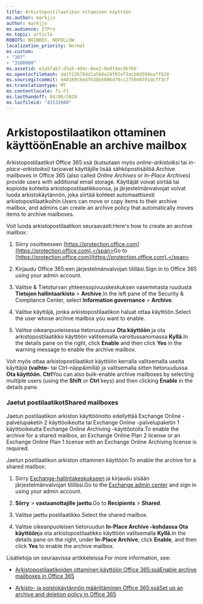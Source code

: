 ```yaml
---
title: Arkistopostilaatikon ottaminen käyttöön
ms.author: markjjo
author: markjjo
ms.audience: ITPro
ms.topic: article
ROBOTS: NOINDEX, NOFOLLOW
localization_priority: Normal
ms.custom:
- "307"
- "3100008"
ms.assetid: e1a5fab7-d3a5-4d4c-8ee2-0edf4ec9b76b
ms.openlocfilehash: da1f12678dd1a508a24f02e73acb6d599eaff628
ms.sourcegitcommit: 940169c0edf638b5086d70cc275049f01dcff3cf
ms.translationtype: MT
ms.contentlocale: fi-FI
ms.lasthandoff: 04/08/2020
ms.locfileid: "43132608"
---
```

# <a name="enable-an-archive-mailbox"></a><span data-ttu-id="58aa1-102">Arkistopostilaatikon ottaminen käyttöön</span><span class="sxs-lookup"><span data-stu-id="58aa1-102">Enable an archive mailbox</span></span>

<span data-ttu-id="58aa1-103">Arkistopostilaatikot Office 365:ssä (kutsutaan myös *online-arkistoiksi* tai *in-place-arkistoiksi)* tarjoavat käyttäjille lisää sähköpostisäilöä.</span><span class="sxs-lookup"><span data-stu-id="58aa1-103">Archive mailboxes in Office 365 (also called *Online Archives* or *In-Place Archives*) provide users with additional email storage.</span></span> <span data-ttu-id="58aa1-104">Käyttäjät voivat siirtää tai kopioida kohteita arkistopostilaatikkoonsa, ja järjestelmänvalvojat voivat luoda arkistokäytännön, joka siirtää kohteet automaattisesti arkistopostilaatikoihin.</span><span class="sxs-lookup"><span data-stu-id="58aa1-104">Users can move or copy items to their archive mailbox, and admins can create an archive policy that automatically moves items to archive mailboxes.</span></span>
  
<span data-ttu-id="58aa1-105">Voit luoda arkistopostilaatikon seuraavasti:</span><span class="sxs-lookup"><span data-stu-id="58aa1-105">Here's how to create an archive mailbox:</span></span>
  
1. <span data-ttu-id="58aa1-106">Siirry osoitteeseen [https://protection.office.com](https://protection.office.com).</span><span class="sxs-lookup"><span data-stu-id="58aa1-106">Go to [https://protection.office.com](https://protection.office.com).</span></span>

2. <span data-ttu-id="58aa1-107">Kirjaudu Office 365:een järjestelmänvalvojan tililläsi.</span><span class="sxs-lookup"><span data-stu-id="58aa1-107">Sign in to Office 365 using your admin account.</span></span>

3. <span data-ttu-id="58aa1-108">Valitse &amp; Tietoturvan yhteensopivuuskeskuksen vasemmasta ruudusta **Tietojen hallintaarkisto** \> **Archive**.</span><span class="sxs-lookup"><span data-stu-id="58aa1-108">In the left pane of the Security &amp; Compliance Center, select **Information governance** \> **Archive**.</span></span>

4. <span data-ttu-id="58aa1-109">Valitse käyttäjä, jonka arkistopostilaatikon haluat ottaa käyttöön.</span><span class="sxs-lookup"><span data-stu-id="58aa1-109">Select the user whose archive mailbox you want to enable.</span></span>

5. <span data-ttu-id="58aa1-110">Valitse oikeanpuoleisessa tietoruudussa **Ota käyttöön** ja ota arkistopostilaatikko käyttöön valitsemalla varoitussanomassa **Kyllä.**</span><span class="sxs-lookup"><span data-stu-id="58aa1-110">In the details pane on the right, click **Enable** and then click **Yes** in the warning message to enable the archive mailbox.</span></span>

<span data-ttu-id="58aa1-111">Voit myös ottaa arkistopostilaatikot käyttöön kerralla valitsemalla useita käyttäjiä **(vaihto-** tai Ctrl-näppäimillä) ja valitsemalla sitten tietoruudussa **Ota käyttöön.** **Ctrl**</span><span class="sxs-lookup"><span data-stu-id="58aa1-111">You can also bulk-enable archive mailboxes by selecting multiple users (using the **Shift** or **Ctrl** keys) and then clicking **Enable** in the details pane.</span></span>
  
### <a name="shared-mailboxes"></a><span data-ttu-id="58aa1-112">Jaetut postilaatikot</span><span class="sxs-lookup"><span data-stu-id="58aa1-112">Shared mailboxes</span></span>

<span data-ttu-id="58aa1-113">Jaetun postilaatikon arkiston käyttöönotto edellyttää Exchange Online -palvelupaketin 2 käyttöoikeutta tai Exchange Online -palvelupaketin 1 käyttöoikeutta Exchange Online Archiving -käyttöotolla.</span><span class="sxs-lookup"><span data-stu-id="58aa1-113">To enable the archive for a shared mailbox, an Exchange Online Plan 2 license or an Exchange Online Plan 1 license with an Exchange Online Archiving license is required.</span></span>  

<span data-ttu-id="58aa1-114">Jaetun postilaatikon arkiston ottaminen käyttöön:</span><span class="sxs-lookup"><span data-stu-id="58aa1-114">To enable the archive for a shared mailbox:</span></span>

1. <span data-ttu-id="58aa1-115">Siirry [Exchange-hallintakeskukseen](https://outlook.office365.com/ecp) ja kirjaudu sisään järjestelmänvalvojan tililläsi.</span><span class="sxs-lookup"><span data-stu-id="58aa1-115">Go to the [Exchange admin center](https://outlook.office365.com/ecp) and sign in using your admin account.</span></span>

2. <span data-ttu-id="58aa1-116">**Siirry** > **vastaanottajille jaettu**.</span><span class="sxs-lookup"><span data-stu-id="58aa1-116">Go to **Recipients** > **Shared**.</span></span>

3. <span data-ttu-id="58aa1-117">Valitse jaettu postilaatikko.</span><span class="sxs-lookup"><span data-stu-id="58aa1-117">Select the shared mailbox.</span></span>

4. <span data-ttu-id="58aa1-118">Valitse oikeanpuoleisen tietoruudun **In-Place Archive -kohdassa** **Ota käyttöön**ja ota arkistopostilaatikko käyttöön valitsemalla **Kyllä.**</span><span class="sxs-lookup"><span data-stu-id="58aa1-118">In the details pane on the right, under **In-Place Archive**, click **Enable**, and then click **Yes** to enable the archive mailbox.</span></span>

<span data-ttu-id="58aa1-119">Lisätietoja on seuraavissa artikkeleissa:</span><span class="sxs-lookup"><span data-stu-id="58aa1-119">For more information, see:</span></span>
  
- [<span data-ttu-id="58aa1-120">Arkistopostilaatikoiden ottaminen käyttöön Office 365:ssä</span><span class="sxs-lookup"><span data-stu-id="58aa1-120">Enable archive mailboxes in Office 365</span></span>](https://docs.microsoft.com/office365/securitycompliance/enable-archive-mailboxes)

- [<span data-ttu-id="58aa1-121">Arkisto- ja poistokäytännön määrittäminen Office 365:ssä</span><span class="sxs-lookup"><span data-stu-id="58aa1-121">Set up an archive and deletion policy in Office 365</span></span>](https://docs.microsoft.com//office365/securitycompliance/set-up-an-archive-and-deletion-policy-for-mailboxes)
